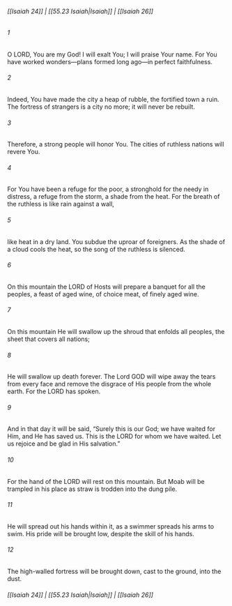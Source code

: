 
###### [[Isaiah 24]] | [[55.23 Isaiah|Isaiah]] | [[Isaiah 26]]

###### 1
O LORD, You are my God! I will exalt You; I will praise Your name. For You have worked wonders—plans formed long ago—in perfect faithfulness.
###### 2
Indeed, You have made the city a heap of rubble, the fortified town a ruin. The fortress of strangers is a city no more; it will never be rebuilt.
###### 3
Therefore, a strong people will honor You. The cities of ruthless nations will revere You.
###### 4
For You have been a refuge for the poor, a stronghold for the needy in distress, a refuge from the storm, a shade from the heat. For the breath of the ruthless is like rain against a wall,
###### 5
like heat in a dry land. You subdue the uproar of foreigners. As the shade of a cloud cools the heat, so the song of the ruthless is silenced.
###### 6
On this mountain the LORD of Hosts will prepare a banquet for all the peoples, a feast of aged wine, of choice meat, of finely aged wine.
###### 7
On this mountain He will swallow up the shroud that enfolds all peoples, the sheet that covers all nations;
###### 8
He will swallow up death forever. The Lord GOD will wipe away the tears from every face and remove the disgrace of His people from the whole earth. For the LORD has spoken.
###### 9
And in that day it will be said, “Surely this is our God; we have waited for Him, and He has saved us. This is the LORD for whom we have waited. Let us rejoice and be glad in His salvation.”
###### 10
For the hand of the LORD will rest on this mountain. But Moab will be trampled in his place as straw is trodden into the dung pile.
###### 11
He will spread out his hands within it, as a swimmer spreads his arms to swim. His pride will be brought low, despite the skill of his hands.
###### 12
The high-walled fortress will be brought down, cast to the ground, into the dust.

###### [[Isaiah 24]] | [[55.23 Isaiah|Isaiah]] | [[Isaiah 26]]
